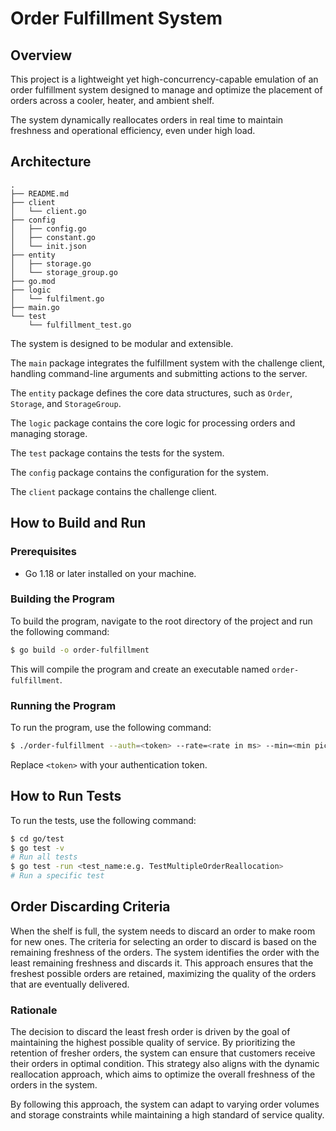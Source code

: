 # Order Fulfillment System

## Overview
This project is a lightweight yet high-concurrency-capable emulation of an order fulfillment system designed to manage and optimize the placement of orders across a cooler, heater, and ambient shelf.

The system dynamically reallocates orders in real time to maintain freshness and operational efficiency, even under high load.

## Architecture
```
.
├── README.md
├── client
│   └── client.go
├── config
│   ├── config.go
│   ├── constant.go
│   └── init.json
├── entity
│   ├── storage.go
│   └── storage_group.go
├── go.mod
├── logic
│   └── fulfilment.go
├── main.go
└── test
    └── fulfillment_test.go
```
    
The system is designed to be modular and extensible. 

The `main` package integrates the fulfillment system with the challenge client, handling command-line arguments and submitting actions to the server.

The `entity` package defines the core data structures, such as `Order`, `Storage`, and `StorageGroup`. 

The `logic` package contains the core logic for processing orders and managing storage.

The `test` package contains the tests for the system.

The `config` package contains the configuration for the system.

The `client` package contains the challenge client.


## How to Build and Run

### Prerequisites
- Go 1.18 or later installed on your machine.

### Building the Program
To build the program, navigate to the root directory of the project and run the following command:

```bash
$ go build -o order-fulfillment
```

This will compile the program and create an executable named `order-fulfillment`.

### Running the Program
To run the program, use the following command:

```bash
$ ./order-fulfillment --auth=<token> --rate=<rate in ms> --min=<min pickup delay in seconds> --max=<max pickup delay in seconds> --seed=<seed>
```
Replace `<token>` with your authentication token.

## How to Run Tests
To run the tests, use the following command:

```bash
$ cd go/test 
$ go test -v
# Run all tests
$ go test -run <test_name:e.g. TestMultipleOrderReallocation>
# Run a specific test
```

## Order Discarding Criteria

When the shelf is full, the system needs to discard an order to make room for new ones. The criteria for selecting an order to discard is based on the remaining freshness of the orders. The system identifies the order with the least remaining freshness and discards it. This approach ensures that the freshest possible orders are retained, maximizing the quality of the orders that are eventually delivered.

### Rationale
The decision to discard the least fresh order is driven by the goal of maintaining the highest possible quality of service. By prioritizing the retention of fresher orders, the system can ensure that customers receive their orders in optimal condition. This strategy also aligns with the dynamic reallocation approach, which aims to optimize the overall freshness of the orders in the system.

By following this approach, the system can adapt to varying order volumes and storage constraints while maintaining a high standard of service quality.


